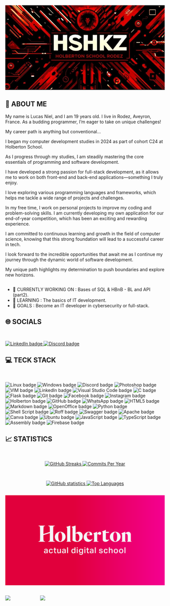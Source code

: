##

<p align="center">
  <img src="https://raw.githubusercontent.com/HSHKZ/HSHKZ/main/resources/images/banniere-hshkz-git-profile.png" alt="Bannière" width="1000"/>
</p>

## 📝 **ABOUT ME**

My name is Lucas Niel, and I am 19 years old. I live in Rodez, Aveyron, France. As a budding programmer, I’m eager to take on unique challenges!

My career path is anything but conventional...

I began my computer development studies in 2024 as part of cohort C24 at Holberton School.

As I progress through my studies, I am steadily mastering the core essentials of programming and software development.

I have developed a strong passion for full-stack development, as it allows me to work on both front-end and back-end applications—something I truly enjoy.

I love exploring various programming languages and frameworks, which helps me tackle a wide range of projects and challenges.

In my free time, I work on personal projects to improve my coding and problem-solving skills. I am currently developing my own application for our end-of-year competition, which has been an exciting and rewarding experience.

I am committed to continuous learning and growth in the field of computer science, knowing that this strong foundation will lead to a successful career in tech.

I look forward to the incredible opportunities that await me as I continue my journey through the dynamic world of software development.

My unique path highlights my determination to push boundaries and explore new horizons.

##

- 🔭 CURRENTLY WORKING ON : Bases of SQL & HBnB - BL and API (part2).
- 🌱 LEARNING : The basics of IT development.
- 🎯 GOALS : Become an IT developer in cybersecurity or full-stack.

## 🌐 **SOCIALS**

<br>
<p align="center justified">
<a href="https://www.linkedin.com/in/lucasniel/">
    <img src="https://img.shields.io/badge/LinkedIn-0077B5?style=for-the-badge&logo=linkedin&logoColor=white" alt="LinkedIn badge">
 </a>
<a href="https://discord.com/users/lucassnc_/">
    <img src="https://img.shields.io/badge/Discord-7289DA?style=for-the-badge&logo=discord&logoColor=white" alt="Discord badge">
 </a>
</p>

## 💻 **TECK STACK**

<br>
<p align="center justified">
    <img src="https://img.shields.io/badge/LINUX-fcc624?logo=linux&logoColor=black&style=for-the-badge" alt="Linux badge">
    <img src="https://img.shields.io/badge/WINDOWS-0078D6?style=for-the-badge&logo=windows&logoColor=white" alt="Windows badge">
    <img src="https://img.shields.io/badge/DISCORD-5865f2?logo=discord&logoColor=white&style=for-the-badge" alt="Discord badge">
    <img src="https://img.shields.io/badge/PHOTOSHOP-31a8ff?logo=adobephotoshop&logoColor=white&style=for-the-badge" alt="Photoshop badge">
    <img src="https://img.shields.io/badge/VIM-019733?logo=vim&logoColor=white&style=for-the-badge" alt="VIM badge">
    <img src="https://img.shields.io/badge/LINKEDIN-0077B5?style=for-the-badge&logo=linkedin&logoColor=white" alt="LinkedIn badge">
    <img src="https://img.shields.io/badge/VISUAL STUDIO CODE-007acc?logo=visualstudiocode&logoColor=white&style=for-the-badge" alt="Visual Studio Code badge">
    <img src="https://img.shields.io/badge/C-%2300599C.svg?style=for-the-badge&logo=c&logoColor=whitestyle=for-the-badge" alt="C badge">
    <img src="https://img.shields.io/badge/FLASK-000000?logo=flask&logoColor=white&style=for-the-badge" alt="Flask badge">
    <img src="https://img.shields.io/badge/GIT-f05032?logo=git&logoColor=white&style=for-the-badge" alt="Git badge">
    <img src="https://img.shields.io/badge/FACEBOOK-1877F2?style=for-the-badge&logo=facebook&logoColor=white" alt="Facebook badge">
    <img src="https://img.shields.io/badge/INSTAGRAM-E4405F?style=for-the-badge&logo=instagram&logoColor=white" alt="Instagram badge">
    <img src="https://img.shields.io/badge/HOLBERTON-FF3655?style=for-the-badge&logo=seahorse&logoColor=white" alt="Holberton badge">
    <img src="https://img.shields.io/badge/GITHUB-181717?logo=github&logoColor=white&style=for-the-badge" alt="GitHub badge">
    <img src="https://img.shields.io/badge/WHATSAPP-25D366?style=for-the-badge&logo=whatsapp&logoColor=white" alt="WhatsApp badge">
    <img src="https://img.shields.io/badge/HTML5-e34f26?logo=html5&logoColor=white&style=for-the-badge" alt="HTML5 badge">
    <img src="https://img.shields.io/badge/MARKDOWN-000000?logo=markdown&logoColor=white&style=for-the-badge" alt="Markdown badge">
    <img src="https://img.shields.io/badge/OPENOFFICE-007FFF?style=for-the-badge&logo=openoffice&logoColor=white" alt="OpenOffice badge">
    <img src="https://img.shields.io/badge/PYTHON-3776ab?logo=python&logoColor=white&style=for-the-badge" alt="Python badge">
    <img src="https://img.shields.io/badge/SHELL_SCRIPT-%23Clojure?logo=gnu-bash&logoColor=white&style=for-the-badge" alt="Shell Script badge">
    <img src="https://img.shields.io/badge/ROFF-FAFAFA?style=for-the-badge&logo=rosette&logoColor=black" alt="Roff badge">
    <img src="https://img.shields.io/badge/SWAGGER-%23Clojure?style=for-the-badge&logo=swagger&logoColor=white" alt="Swagger badge">
    <img src="https://img.shields.io/badge/APACHE-%23D42029.svg?style=for-the-badge&logo=apache&logoColor=white" alt="Apache badge">
    <img src="https://img.shields.io/badge/CANVA-00C4CC?style=for-the-badge&logo=canva&logoColor=white" alt="Canva badge">
    <img src="https://img.shields.io/badge/UBUNTU-E95420?style=for-the-badge&logo=ubuntu&logoColor=white" alt="Ubuntu badge">
    <img src="https://img.shields.io/badge/JAVASCRIPT-F7DF1E?style=for-the-badge&logo=javascript&logoColor=black" alt="JavaScript badge">
    <img src="https://img.shields.io/badge/TYPESCRIPT-3178C6?style=for-the-badge&logo=typescript&logoColor=white" alt="TypeScript badge">
    <img src="https://img.shields.io/badge/ASSEMBLY-6D4C41?style=for-the-badge" alt="Assembly badge">
    <img src="https://img.shields.io/badge/FIREBASE-FFCA28?style=for-the-badge&logo=firebase&logoColor=black" alt="Firebase badge">

</p>

## 📈 **STATISTICS**

<br>
<p align="center">
    <a href="https://github.com/anuraghazra/github-readme-streak-stats">
        <img height="125em" src="https://streak-stats.demolab.com/?user=HSHKZ&theme=dark&hide_border=true&background=transparent" alt="GitHub Streaks">
    </a>
    <a href="https://github.com/anuraghazra/github-readme-stats">
        <img height="125em" src="https://github-readme-stats.vercel.app/api?username=HSHKZ&bg_color=00000000&count_private=true&show_icons=true&hide=contribs,prs&hide_title=true&include_all_commits=true&theme=dark&hide_border=true" alt="Commits Per Year">
    </a>
</p>

<br>
<p align="center">
    <a href="https://github.com/anuraghazra/github-readme-stats">
        <img height="145em" src="https://github-readme-stats.vercel.app/api?username=HSHKZ&bg_color=00000000&hide_border=true&hide_title=true&hide=contribs&theme=dark" alt="GitHub statistics">
    </a>
    <a href="https://github.com/anuraghazra/github-readme-stats">
        <img height="145em" src="https://github-readme-stats.vercel.app/api/top-langs/?username=HSHKZ&layout=compact&bg_color=00000000&hide_border=true&hide_title=true&theme=dark&hide=shaderlab" alt="Top Languages">
    </a>
</p>

##

<p align="center">
  <img src="https://raw.githubusercontent.com/HSHKZ/HSHKZ/main/resources/images/holberton-logo.png" alt="Bannière" width="1000"/>
</p>

##

  <div style="display: flex;">

  <!-- Followers -->
  <img src="https://img.shields.io/github/followers/HSHKZ?style=social&logo=github&label=Followers" width="100" style="margin-right: 10px;">
  
  <!-- Stars -->
  <img src="https://img.shields.io/github/stars/HSHKZ?style=social&logo=github&label=Stars" width="80">

  </div>
